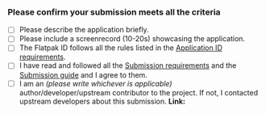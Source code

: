 <!-- ⚠️⚠️  Submission pull request MUST be made against the `new-pr` **base branch** ⚠️⚠️  -->

<!-- 💡 Please go to the preview tab to view the markdown below 💡 -->

### Please confirm your submission meets all the criteria

<!-- 💡 Please replace each `[ ]` with `[X]` when the step is complete 💡 -->

<!-- 💡 Please tick and write 'N/A' with a reason if a checklist item below is not applicable 💡 -->

- [ ] Please describe the application briefly. <!-- insert the description here -->
- [ ] Please include a screenrecord (10-20s) showcasing the application.
- [ ] The Flatpak ID follows all the rules listed in the [Application ID requirements][appid].
- [ ] I have read and followed all the [Submission requirements][reqs] and the [Submission guide][reqs2] and I agree to them.
- [ ] I am an _(please write whichever is applicable)_ author/developer/upstream contributor to the project.
      If not, I contacted upstream developers about this submission. **Link:**

<!-- 💡 Please mention below the GitHub usernames of any additional maintainers needed (if any) 💡 -->

<!-- ⚠️⚠️  Please DO NOT modify anything below this line ⚠️⚠️  -->

[appid]: https://docs.flathub.org/docs/for-app-authors/requirements#application-id
[reqs]: https://docs.flathub.org/docs/for-app-authors/requirements
[reqs2]: https://docs.flathub.org/docs/for-app-authors/submission
